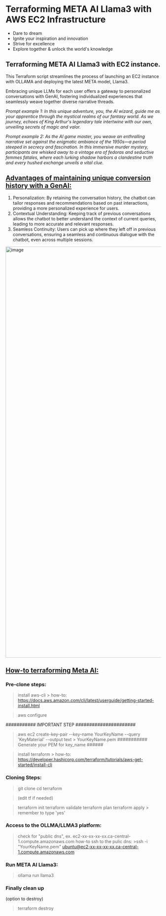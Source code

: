 # Terraforming META AI Llama3 with AWS EC2 Infrastructure

- Dare to dream
- Ignite your inspiration and innovation
- Strive for excellence
- Explore together & unlock the world's knowledge

## Terraforming META AI Llama3 with EC2 instance.

This Terraform script streamlines the process of launching an EC2 instance with OLLAMA and deploying the latest META model, Llama3. 

Embracing unique LLMs for each user offers a gateway to personalized conversations with GenAI, fostering individualized experiences that seamlessly weave together diverse narrative threads.

_Prompt example 1: In this unique adventure, you, the AI wizard, guide me as your apprentice through the mystical realms of our fantasy world. As we journey, echoes of King Arthur's legendary tale intertwine with our own, unveiling secrets of magic and valor._  

_Prompt example 2: As the AI game master, you weave an enthralling narrative set against the enigmatic ambiance of the 1950s—a period steeped in secrecy and fascination. In this immersive murder mystery, participants are whisked away to a vintage era of fedoras and seductive femmes fatales, where each lurking shadow harbors a clandestine truth and every hushed exchange unveils a vital clue._ 

## <ins>Advantages of maintaining unique conversion history with a GenAI:</ins>
1. Personalization: By retaining the conversation history, the chatbot can tailor responses and recommendations based on past interactions, providing a more personalized experience for users.
2. Contextual Understanding: Keeping track of previous conversations allows the chatbot to better understand the context of current queries, leading to more accurate and relevant responses.
3. Seamless Continuity: Users can pick up where they left off in previous conversations, ensuring a seamless and continuous dialogue with the chatbot, even across multiple sessions.

<img width="1334" alt="image" src="https://github.com/ubc-tuehoang/Terraform-META-AI-Llama3-with-AWS-EC2-Infrastructure/assets/86985864/1a938c04-9467-437b-af6c-792d98acc125">



## <ins>How-to terraforming Meta AI:</ins>

### Pre-clone steps:

> install aws-cli
	> how-to: https://docs.aws.amazon.com/cli/latest/userguide/getting-started-install.html

> aws configure <update your secret key>

########### IMPORTANT STEP ######################
> aws ec2 create-key-pair --key-name YourKeyName --query 'KeyMaterial' --output text > YourKeyName.pem
########### Generate your PEM for key_name ######

> install terraform 
	> how-to: https://developer.hashicorp.com/terraform/tutorials/aws-get-started/install-cli


### Cloning Steps:

> git clone
> cd terraform

> (edit tf if needed)
> 

> terraform init
> terraform validate
> terraform plan
> terraform apply
	> remember to type 'yes'


### Access to the OLLMA/LLMA3 platform:
> check for "public dns", ex. ec2-xx-xx-xx-xx.ca-central-1.compute.amazonaws.com
> how-to ssh to the pulic dns: >ssh -i "YourKeyName.pem" ubuntu@ec2-xx-xx-xx-xx.ca-central-1.compute.amazonaws.com

### Run META AI Llama3:

> ollama run llama3

### Finally clean up

(option to destroy)
> terraform destroy
